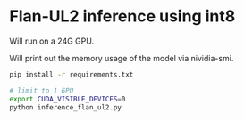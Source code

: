 # Flan-UL2 inference using int8

Will run on a 24G GPU.

Will print out the memory usage of the model via nividia-smi.

```bash
pip install -r requirements.txt

# limit to 1 GPU
export CUDA_VISIBLE_DEVICES=0
python inference_flan_ul2.py
```

